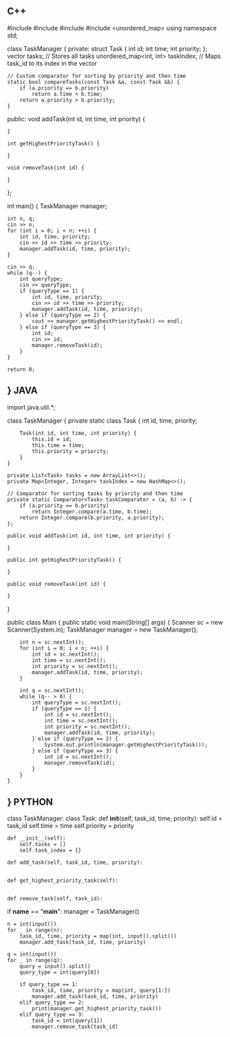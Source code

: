 C++ 
--------------------------------------------------------------------------------------------------------------------------------------------------------

#include <iostream>
#include <vector>
#include <algorithm>
#include <unordered_map>
using namespace std;

class TaskManager {
private:
    struct Task {
        int id;
        int time;
        int priority;
    };
    vector<Task> tasks; // Stores all tasks
    unordered_map<int, int> taskIndex; // Maps task_id to its index in the vector

    // Custom comparator for sorting by priority and then time
    static bool compareTasks(const Task &a, const Task &b) {
        if (a.priority == b.priority)
            return a.time < b.time;
        return a.priority > b.priority;
    }

public:
    void addTask(int id, int time, int priority) {
        
    }

    int getHighestPriorityTask() {

    }

    void removeTask(int id) {
       
    }
};

int main() {
    TaskManager manager;

    int n, q;
    cin >> n;
    for (int i = 0; i < n; ++i) {
        int id, time, priority;
        cin >> id >> time >> priority;
        manager.addTask(id, time, priority);
    }

    cin >> q;
    while (q--) {
        int queryType;
        cin >> queryType;
        if (queryType == 1) {
            int id, time, priority;
            cin >> id >> time >> priority;
            manager.addTask(id, time, priority);
        } else if (queryType == 2) {
            cout << manager.getHighestPriorityTask() << endl;
        } else if (queryType == 3) {
            int id;
            cin >> id;
            manager.removeTask(id);
        }
    }

    return 0;
}
 JAVA
--------------------------------------------------------------------------------------------------------------------------------------------------------

import java.util.*;

class TaskManager {
    private static class Task {
        int id, time, priority;

        Task(int id, int time, int priority) {
            this.id = id;
            this.time = time;
            this.priority = priority;
        }
    }

    private List<Task> tasks = new ArrayList<>();
    private Map<Integer, Integer> taskIndex = new HashMap<>();

    // Comparator for sorting tasks by priority and then time
    private static Comparator<Task> taskComparator = (a, b) -> {
        if (a.priority == b.priority)
            return Integer.compare(a.time, b.time);
        return Integer.compare(b.priority, a.priority);
    };

    public void addTask(int id, int time, int priority) {
       
    }

    public int getHighestPriorityTask() {
       
    }

    public void removeTask(int id) {
       
    }
}

public class Main {
    public static void main(String[] args) {
        Scanner sc = new Scanner(System.in);
        TaskManager manager = new TaskManager();

        int n = sc.nextInt();
        for (int i = 0; i < n; ++i) {
            int id = sc.nextInt();
            int time = sc.nextInt();
            int priority = sc.nextInt();
            manager.addTask(id, time, priority);
        }

        int q = sc.nextInt();
        while (q-- > 0) {
            int queryType = sc.nextInt();
            if (queryType == 1) {
                int id = sc.nextInt();
                int time = sc.nextInt();
                int priority = sc.nextInt();
                manager.addTask(id, time, priority);
            } else if (queryType == 2) {
                System.out.println(manager.getHighestPriorityTask());
            } else if (queryType == 3) {
                int id = sc.nextInt();
                manager.removeTask(id);
            }
        }
    }
}
PYTHON
--------------------------------------------------------------------------------------------------------------------------------------------------------


class TaskManager:
    class Task:
        def __init__(self, task_id, time, priority):
            self.id = task_id
            self.time = time
            self.priority = priority

    def __init__(self):
        self.tasks = []
        self.task_index = {}

    def add_task(self, task_id, time, priority):
       

    def get_highest_priority_task(self):
        

    def remove_task(self, task_id):
       

if __name__ == "__main__":
    manager = TaskManager()

    n = int(input())
    for _ in range(n):
        task_id, time, priority = map(int, input().split())
        manager.add_task(task_id, time, priority)

    q = int(input())
    for _ in range(q):
        query = input().split()
        query_type = int(query[0])

        if query_type == 1:
            task_id, time, priority = map(int, query[1:])
            manager.add_task(task_id, time, priority)
        elif query_type == 2:
            print(manager.get_highest_priority_task())
        elif query_type == 3:
            task_id = int(query[1])
            manager.remove_task(task_id)
